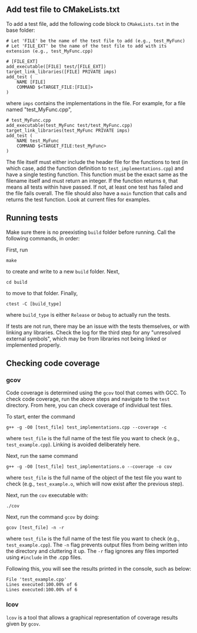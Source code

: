 ## Add test file to CMakeLists.txt
To add a test file, add the following code block to `CMakeLists.txt` in the base folder:

```
# Let 'FILE' be the name of the test file to add (e.g., test_MyFunc)
# Let 'FILE_EXT' be the name of the test file to add with its extension (e.g., test_MyFunc.cpp)

# [FILE_EXT]
add_executable([FILE] test/[FILE_EXT])
target_link_libraries([FILE] PRIVATE imps)
add_test (
    NAME [FILE]
    COMMAND $<TARGET_FILE:[FILE]>
)
```

where `imps` contains the implementations in the file.
For example, for a file named "test_MyFunc.cpp",

```
# test_MyFunc.cpp
add_executable(test_MyFunc test/test_MyFunc.cpp)
target_link_libraries(test_MyFunc PRIVATE imps)
add_test (
    NAME test_MyFunc
    COMMAND $<TARGET_FILE:test_MyFunc>
)
```

The file itself must either include the header file for the functions to test (in which case, add the function definition to `test_implementations.cpp`) and have a single testing function. This function must be the exact same as the filename itself and must return an integer. If the function returns `0`, that means all tests within have passed. If not, at least one test has failed and the file fails overall. The file should also have a `main` function that calls and returns the test function. Look at current files for examples.

## Running tests
Make sure there is no preexisting `build` folder before running. 
Call the following commands, in order:

First, run 
```
make
```

to create and write to a new `build` folder. Next,

```
cd build
```

to move to that folder. Finally,

```
ctest -C [build_type]
```

where `build_type` is either `Release` or `Debug` to actually run the tests.

If tests are not run, there may be an issue with the tests themselves, or with linking any libraries. Check the log for the third step for any "unresolved external symbols", which may be from libraries not being linked or implemented properly.


## Checking code coverage
### gcov
Code coverage is determined using the `gcov` tool that comes with GCC. To check code coverage, run the above steps and navigate to the `test` directory. From here, you can check coverage of individual test files.

To start, enter the command 

```
g++ -g -O0 [test_file] test_implementations.cpp --coverage -c
```

where `test_file` is the full name of the test file you want to check (e.g., `test_example.cpp`). Linking is avoided deliberately here.

Next, run the same command
```
g++ -g -O0 [test_file] test_implementations.o --coverage -o cov
```

where `test_file` is the full name of the object of the test file you want to check (e.g., `test_example.o`, which will now exist after the previous step). 

Next, run the `cov` executable with:

```
./cov
```

Next, run the command `gcov` by doing:

```
gcov [test_file] -n -r
```

where `test_file` is the full name of the test file you want to check (e.g., `test_example.cpp`). The `-n` flag prevents output files from being written into the directory and cluttering it up. The `-r` flag ignores any files imported using `#include` in the .cpp files.


Following this, you will see the results printed in the console, such as below:

```
File 'test_example.cpp'
Lines executed:100.00% of 6
Lines executed:100.00% of 6
```

### lcov
`lcov` is a tool that allows a graphical representation of coverage results given by `gcov`. 
